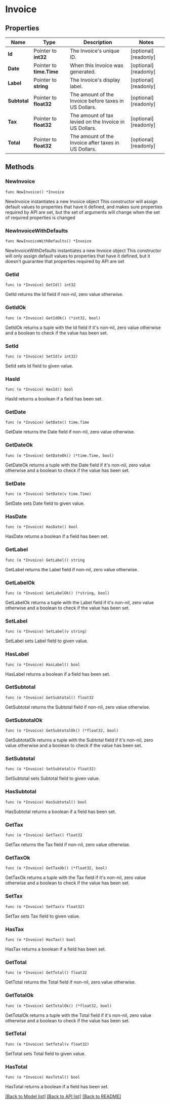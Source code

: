 # Invoice

## Properties

Name | Type | Description | Notes
------------ | ------------- | ------------- | -------------
**Id** | Pointer to **int32** | The Invoice&#39;s unique ID. | [optional] [readonly] 
**Date** | Pointer to **time.Time** | When this Invoice was generated. | [optional] [readonly] 
**Label** | Pointer to **string** | The Invoice&#39;s display label. | [optional] [readonly] 
**Subtotal** | Pointer to **float32** | The amount of the Invoice before taxes in US Dollars. | [optional] [readonly] 
**Tax** | Pointer to **float32** | The amount of tax levied on the Invoice in US Dollars. | [optional] [readonly] 
**Total** | Pointer to **float32** | The amount of the Invoice after taxes in US Dollars. | [optional] [readonly] 

## Methods

### NewInvoice

`func NewInvoice() *Invoice`

NewInvoice instantiates a new Invoice object
This constructor will assign default values to properties that have it defined,
and makes sure properties required by API are set, but the set of arguments
will change when the set of required properties is changed

### NewInvoiceWithDefaults

`func NewInvoiceWithDefaults() *Invoice`

NewInvoiceWithDefaults instantiates a new Invoice object
This constructor will only assign default values to properties that have it defined,
but it doesn't guarantee that properties required by API are set

### GetId

`func (o *Invoice) GetId() int32`

GetId returns the Id field if non-nil, zero value otherwise.

### GetIdOk

`func (o *Invoice) GetIdOk() (*int32, bool)`

GetIdOk returns a tuple with the Id field if it's non-nil, zero value otherwise
and a boolean to check if the value has been set.

### SetId

`func (o *Invoice) SetId(v int32)`

SetId sets Id field to given value.

### HasId

`func (o *Invoice) HasId() bool`

HasId returns a boolean if a field has been set.

### GetDate

`func (o *Invoice) GetDate() time.Time`

GetDate returns the Date field if non-nil, zero value otherwise.

### GetDateOk

`func (o *Invoice) GetDateOk() (*time.Time, bool)`

GetDateOk returns a tuple with the Date field if it's non-nil, zero value otherwise
and a boolean to check if the value has been set.

### SetDate

`func (o *Invoice) SetDate(v time.Time)`

SetDate sets Date field to given value.

### HasDate

`func (o *Invoice) HasDate() bool`

HasDate returns a boolean if a field has been set.

### GetLabel

`func (o *Invoice) GetLabel() string`

GetLabel returns the Label field if non-nil, zero value otherwise.

### GetLabelOk

`func (o *Invoice) GetLabelOk() (*string, bool)`

GetLabelOk returns a tuple with the Label field if it's non-nil, zero value otherwise
and a boolean to check if the value has been set.

### SetLabel

`func (o *Invoice) SetLabel(v string)`

SetLabel sets Label field to given value.

### HasLabel

`func (o *Invoice) HasLabel() bool`

HasLabel returns a boolean if a field has been set.

### GetSubtotal

`func (o *Invoice) GetSubtotal() float32`

GetSubtotal returns the Subtotal field if non-nil, zero value otherwise.

### GetSubtotalOk

`func (o *Invoice) GetSubtotalOk() (*float32, bool)`

GetSubtotalOk returns a tuple with the Subtotal field if it's non-nil, zero value otherwise
and a boolean to check if the value has been set.

### SetSubtotal

`func (o *Invoice) SetSubtotal(v float32)`

SetSubtotal sets Subtotal field to given value.

### HasSubtotal

`func (o *Invoice) HasSubtotal() bool`

HasSubtotal returns a boolean if a field has been set.

### GetTax

`func (o *Invoice) GetTax() float32`

GetTax returns the Tax field if non-nil, zero value otherwise.

### GetTaxOk

`func (o *Invoice) GetTaxOk() (*float32, bool)`

GetTaxOk returns a tuple with the Tax field if it's non-nil, zero value otherwise
and a boolean to check if the value has been set.

### SetTax

`func (o *Invoice) SetTax(v float32)`

SetTax sets Tax field to given value.

### HasTax

`func (o *Invoice) HasTax() bool`

HasTax returns a boolean if a field has been set.

### GetTotal

`func (o *Invoice) GetTotal() float32`

GetTotal returns the Total field if non-nil, zero value otherwise.

### GetTotalOk

`func (o *Invoice) GetTotalOk() (*float32, bool)`

GetTotalOk returns a tuple with the Total field if it's non-nil, zero value otherwise
and a boolean to check if the value has been set.

### SetTotal

`func (o *Invoice) SetTotal(v float32)`

SetTotal sets Total field to given value.

### HasTotal

`func (o *Invoice) HasTotal() bool`

HasTotal returns a boolean if a field has been set.


[[Back to Model list]](../README.md#documentation-for-models) [[Back to API list]](../README.md#documentation-for-api-endpoints) [[Back to README]](../README.md)


